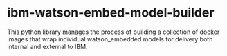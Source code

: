 # ibm-watson-embed-model-builder

This python library manages the process of building a collection of docker images that wrap individual watson_embedded 
models for delivery both internal and external to IBM.
